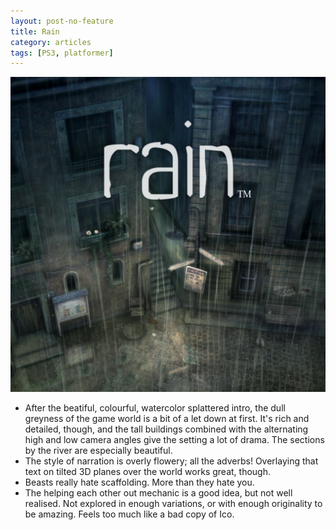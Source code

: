 ```yaml
---
layout: post-no-feature
title: Rain
category: articles
tags: [PS3, platformer]
---
```


![Rain cover art](/images/rain.png)

* After the beatiful, colourful, watercolor splattered intro, the dull greyness of the game world is a bit of a let down at first. It's rich and detailed, though, and the tall buildings combined with the alternating high and low camera angles give the setting a lot of drama. The sections by the river are especially beautiful.
* The style of narration is overly flowery; all the adverbs! Overlaying that text on tilted 3D planes over the world works great, though.
* Beasts really hate scaffolding. More than they hate you.
* The helping each other out mechanic is a good idea, but not well realised. Not explored in enough variations, or with enough originality to be amazing. Feels too much like a bad copy of Ico.
